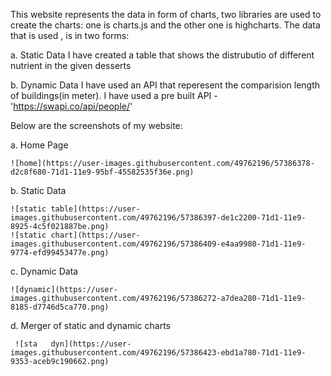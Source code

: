 This website represents the data in form of charts, two libraries are used to create the charts:
one is charts.js and the other one is highcharts.
The data that is used , is in two forms:

a. Static Data
   I have created a table that shows the distrubutio of different nutrient in the given desserts
   
   
b. Dynamic Data
   I have used an API that reperesent the comparision length of buildings(in meter).
   I have used a pre built API - 'https://swapi.co/api/people/'

Below are the screenshots of my website:

a. Home Page

    ![home](https://user-images.githubusercontent.com/49762196/57386378-d2c8f680-71d1-11e9-95bf-45582535f36e.png)

b. Static Data

    ![static table](https://user-images.githubusercontent.com/49762196/57386397-de1c2200-71d1-11e9-8925-4c5f021887be.png)
    ![static chart](https://user-images.githubusercontent.com/49762196/57386409-e4aa9980-71d1-11e9-9774-efd99453477e.png)

c. Dynamic Data

    ![dynamic](https://user-images.githubusercontent.com/49762196/57386272-a7dea280-71d1-11e9-8185-d7746d5ca770.png)
    
d. Merger of static and dynamic charts

     ![sta   dyn](https://user-images.githubusercontent.com/49762196/57386423-ebd1a780-71d1-11e9-9353-aceb9c190662.png)


